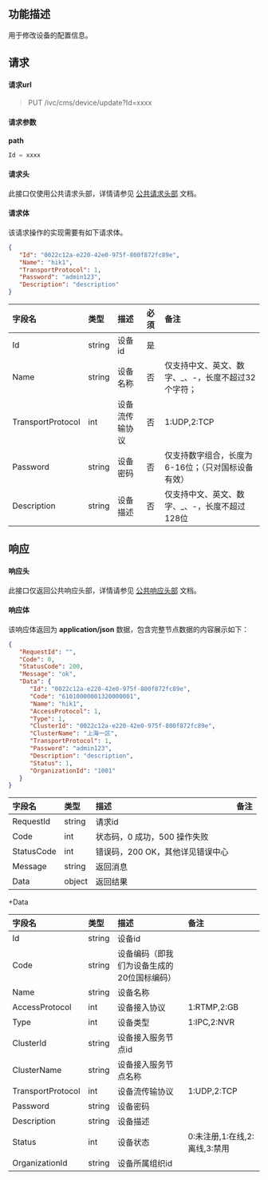 ## 功能描述

用于修改设备的配置信息。

## 请求

#### 请求url

> PUT /ivc/cms/device/update?Id=xxxx

#### 请求参数

**path**

```js
Id = xxxx
```

#### 请求头

此接口仅使用公共请求头部，详情请参见 [公共请求头部](https://cloud.tencent.com/document/product/1344/50451) 文档。

#### 请求体

该请求操作的实现需要有如下请求体。

```json
{
   "Id": "0022c12a-e220-42e0-975f-800f872fc89e",
   "Name": "hik1",
   "TransportProtocol": 1,
   "Password": "admin123",
   "Description": "description"
}
```

| 字段名            | 类型   | 描述           | 必须 | 备注                                               |
| :---------------- | :----- | :------------- | :--- | :------------------------------------------------- |
| Id                | string | 设备id         | 是   |                                                    |
| Name              | string | 设备名称       | 否   | 仅支持中文、英文、数字、_、-，长度不超过32个字符； |
| TransportProtocol | int    | 设备流传输协议 | 否   | 1:UDP,2:TCP                                        |
| Password          | string | 设备密码       | 否   | 仅支持数字组合，长度为6-16位；（只对国标设备有效） |
| Description       | string | 设备描述       | 否   | 仅支持中文、英文、数字、_、-，长度不超过128位      |

## 响应

#### 响应头

此接口仅返回公共响应头部，详情请参见 [公共响应头部](https://cloud.tencent.com/document/product/1344/50452) 文档。

#### 响应体

该响应体返回为 **application/json** 数据，包含完整节点数据的内容展示如下：

```json
{
   "RequestId": "",
   "Code": 0,
   "StatusCode": 200,
   "Message": "ok",
   "Data": {
      "Id": "0022c12a-e220-42e0-975f-800f872fc89e",
      "Code": "61010000001320000001",
      "Name": "hik1",
      "AccessProtocol": 1,
      "Type": 1,
      "ClusterId": "0022c12a-e220-42e0-975f-800f872fc89e",
      "ClusterName": "上海一区",
      "TransportProtocol": 1,
      "Password": "admin123",
      "Description": "description",
      "Status": 1,
      "OrganizationId": "1001"
   }
}
```

| 字段名     | 类型   | 描述                             | 备注 |
| :--------- | :----- | :------------------------------- | :--- |
| RequestId  | string | 请求id                           |      |
| Code       | int    | 状态码，0 成功，500 操作失败     |      |
| StatusCode | int    | 错误码，200 OK，其他详见错误中心 |      |
| Message    | string | 返回消息                         |      |
| Data       | object | 返回结果                         |      |

+Data

| 字段名            | 类型   | 描述                                       | 备注                          |
| :---------------- | :----- | :----------------------------------------- | :---------------------------- |
| Id                | string | 设备id                                     |                               |
| Code              | string | 设备编码（即我们为设备生成的20位国标编码） |                               |
| Name              | string | 设备名称                                   |                               |
| AccessProtocol    | int    | 设备接入协议                               | 1:RTMP,2:GB                   |
| Type              | int    | 设备类型                                   | 1:IPC,2:NVR                   |
| ClusterId         | string | 设备接入服务节点id                         |                               |
| ClusterName       | string | 设备接入服务节点名称                       |                               |
| TransportProtocol | int    | 设备流传输协议                             | 1:UDP,2:TCP                   |
| Password          | string | 设备密码                                   |                               |
| Description       | string | 设备描述                                   |                               |
| Status            | int    | 设备状态                                   | 0:未注册,1:在线,2:离线,3:禁用 |
| OrganizationId    | string | 设备所属组织id                             |                               |

